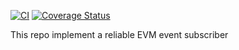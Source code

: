 [![CI](https://github.com/mangrovedao/mangrove-ts/actions/workflows/node.js.yml/badge.svg)](https://github.com/mangrovedao/mangrove-ts/actions/workflows/node.js.yml) [![Coverage Status](https://coveralls.io/repos/github/mangrovedao/mangrove-ts/badge.svg)](https://coveralls.io/github/mangrovedao/mangrove-ts)

This repo implement a reliable EVM event subscriber
